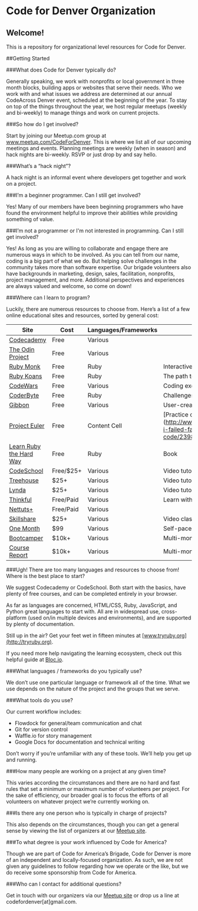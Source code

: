 # Code for Denver Organization

## Welcome!

This is a repository for organizational level resources for Code for Denver.

##Getting Started

###What does Code for Denver typically do?

Generally speaking, we work with nonprofits or local government in three month blocks, building apps or websites that serve their needs. Who we work with and what issues we address are determined at our annual CodeAcross Denver event, scheduled at the beginning of the year. To stay on top of the things throughout the year, we host regular meetups (weekly and bi-weekly) to manage things and work on current projects.


###So how do I get involved?

Start by joining our Meetup.com group at www.meetup.com/CodeForDenver. This is where we list all of our upcoming meetings and events. Planning meetings are weekly (when in season) and hack nights are bi-weekly. RSVP or just drop by and say hello.
 

###What’s a “hack night”?

A hack night is an informal event where developers get together and work on a project.


###I’m a beginner programmer. Can I still get involved?

Yes! Many of our members have been beginning programmers who have found the environment helpful to improve their abilities while providing something of value.


###I’m not a programmer or I'm not interested in programming. Can I still get involved?

Yes! As long as you are willing to collaborate and engage there are numerous ways in which to be involved. As you can tell from our name, coding is a big part of what we do. But helping solve challenges in the community takes more than software expertise. Our brigade volunteers also have backgrounds in marketing, design, sales, facilitation, nonprofits, project management, and more. Additional perspectives and experiences are always valued and welcome, so come on down!


###Where can I learn to program?

Luckily, there are numerous resources to choose from. Here’s a list of a few online educational sites and resources, sorted by general cost:

|                  Site                            |    Cost   |   Languages/Frameworks   |             Additional Info                  |
| ------------------------------------------------ | --------- | ------------------------ | -------------------------------------------- |
| [Codecademy](http://www.codecademy.com)          | Free      | Various                  |                                              |
| [The Odin Project](http://www.theodinproject.com)| Free      | Various                  |                                              |
| [Ruby Monk](http://www.rubymonk.com)             | Free      | Ruby                     | Interactive tutorials                        |
| [Ruby Koans](http://www.rubykoans.com)           | Free      | Ruby                     | The path to Ruby enlightenment               |
| [CodeWars](http://www.codewars.com)              | Free      | Various                  | Coding exercises or 'katas'                  |
| [CoderByte](http://www.coderbyte.com)            | Free      | Ruby                     | Challenges and competitions                  |
| [Gibbon](http://www.gibbon.co)                   | Free      | Various                  | User-created learning paths                  |
| [Project Euler](http://www.projecteuler.net)     | Free      | Content Cell             | [Practice coding via math problems] (http://www.theatlantic.com/technology/archive/2011/06/how-i-failed-failed-and-finally-succeeded-at-learning-how-to-code/239855/)  |
| [Learn Ruby the Hard Way](http://ruby.learncodethehardway.org/book/)| Free | Ruby| Book   |
| [CodeSchool](http://www.codeschool.com)          | Free/$25+ | Various                  | Video tutorials and in-browser practice      |
| [Treehouse](http://www.teamtreehouse.com)        | $25+      | Various                  | Video tutorials and in-browser practice      |
| [Lynda](http://www.lynda.com)                    | $25+      | Various                  | Video tutorials                              |
| [Thinkful](http://www.thinkful.com)              | Free/Paid | Various                  | Learn with help from a mentor                |
| [Nettuts+](http://net.tutsplus.com)              | Free/Paid | Various                  |                                              |
| [Skillshare](http://www.skillshare.com/search?query=programming)| $25+ | Various        | Video classes and community projects         |
| [One Month](http://www.onemonth.com)             | $99       | Various                  | Self-paced online 30-day courses             |
| [Bootcamper](http://www.bootcamper.io)           | $10k+     | Various                  | Multi-month, intensive development bootcamps |
| [Course Report](http://www.coursereport.com)     | $10k+     | Various                  | Multi-month, intensive development bootcamps |


###Ugh! There are too many languages and resources to choose from! Where is the best place to start?

We suggest Codecademy or CodeSchool. Both start with the basics, have plenty of free courses, and can be completed entirely in your browser.

As far as languages are concerned, HTML/CSS, Ruby, JavaScript, and Python great languages to start with. All are in widespread use, cross-platform (used on/in multiple devices and environments), and are supported by plenty of documentation.

Still up in the air? Get your feet wet in fifteen minutes at [www.tryruby.org](http://tryruby.org).

If you need more help navigating the learning ecosystem, check out this helpful guide at [Bloc.io](https://www.bloc.io/programming-bootcamp-comparison).


###What languages / frameworks do you typically use?

We don’t use one particular language or framework all of the time. What we use depends on the nature of the project and the groups that we serve. 


###What tools do you use?

Our current workflow includes:
* Flowdock for general/team communication and chat
* Git for version control
* Waffle.io for story management
* Google Docs for documentation and technical writing

Don’t worry if you’re unfamiliar with any of these tools. We’ll help you get up and running.


###How many people are working on a project at any given time?

This varies according the circumstances and there are no hard and fast rules that set a minimum or maximum number of volunteers per project. For the sake of efficiency, our broader goal is to focus the efforts of all volunteers on whatever project we’re currently working on.


###Is there any one person who is typically in charge of projects?

This also depends on the circumstances, though you can get a general sense by viewing the list of organizers at our [Meetup site](http://www.meetup.com/CodeForDenver/).


###To what degree is your work influenced by Code for America?

Though we are part of Code for America’s Brigade, Code for Denver is more of an independent and locally-focused organization. As such, we are not given any guidelines to follow regarding how we operate or the like, but we do receive some sponsorship from Code for America.


###Who can I contact for additional questions?

Get in touch with our organizers via our [Meetup site](http://www.meetup.com/CodeForDenver/) or drop us a line at codefordenver[at]gmail.com.